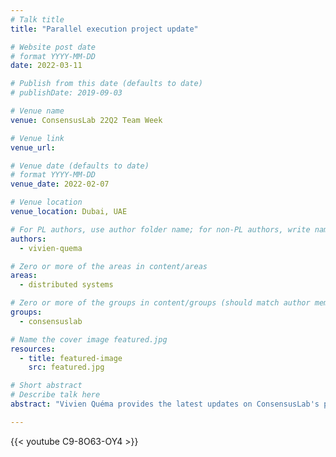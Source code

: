 ```yaml
---
# Talk title
title: "Parallel execution project update"

# Website post date
# format YYYY-MM-DD
date: 2022-03-11

# Publish from this date (defaults to date)
# publishDate: 2019-09-03

# Venue name
venue: ConsensusLab 22Q2 Team Week

# Venue link
venue_url:

# Venue date (defaults to date)
# format YYYY-MM-DD
venue_date: 2022-02-07

# Venue location
venue_location: Dubai, UAE

# For PL authors, use author folder name; for non-PL authors, write name as in paper within ""
authors:
  - vivien-quema

# Zero or more of the areas in content/areas
areas:
  - distributed systems

# Zero or more of the groups in content/groups (should match author membership)
groups:
  - consensuslab

# Name the cover image featured.jpg
resources:
  - title: featured-image
    src: featured.jpg

# Short abstract
# Describe talk here
abstract: "Vivien Quéma provides the latest updates on ConsensusLab's project G1, focused on the parallelisation of execution in WASM order-execute models."

---
```



{{< youtube C9-8O63-OY4 >}}
